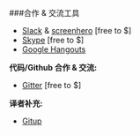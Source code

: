 ###合作 & 交流工具

* [Slack](https://slack.com/) & [screenhero](https://screenhero.com/) [free to $]
* [Skype](http://www.skype.com/) [free to $]
* [Google Hangouts](https://hangouts.google.com/)

**代码/Github 合作 & 交流:**

* [Gitter](https://gitter.im) [free to $]

**译者补充:**

* [Gitup](http://gitup.co/)
